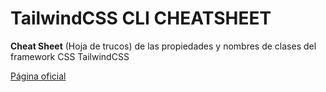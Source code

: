 # TailwindCSS CLI CHEATSHEET

**Cheat Sheet** (Hoja de trucos) de las propiedades y nombres de clases del framework CSS TailwindCSS

[Página oficial](https://tailwindcss.com/)
